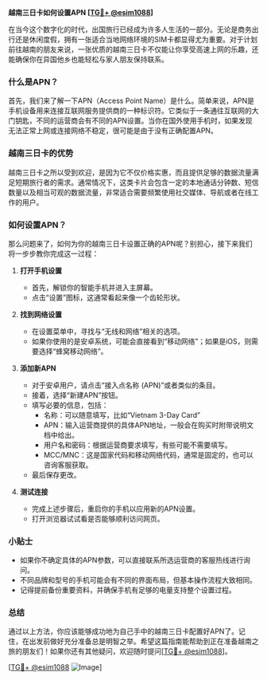 **越南三日卡如何设置APN [[TG💪+ @esim1088](https://t.me/s/esim1088)]**

在当今这个数字化的时代，出国旅行已经成为许多人生活的一部分。无论是商务出行还是休闲度假，拥有一张适合当地网络环境的SIM卡都显得尤为重要。对于计划前往越南的朋友来说，一张优质的越南三日卡不仅能让你享受高速上网的乐趣，还能确保你在异国他乡也能轻松与家人朋友保持联系。

### 什么是APN？

首先，我们来了解一下APN（Access Point Name）是什么。简单来说，APN是手机设备用来连接互联网服务提供商的一种标识符。它类似于一条通往互联网的大门钥匙，不同的运营商会有不同的APN设置。当你在国外使用手机时，如果发现无法正常上网或连接网络不稳定，很可能是由于没有正确配置APN。

### 越南三日卡的优势

越南三日卡之所以受到欢迎，是因为它不仅价格实惠，而且提供足够的数据流量满足短期旅行者的需求。通常情况下，这类卡片会包含一定的本地通话分钟数、短信数量以及相当可观的数据流量，非常适合需要频繁使用社交媒体、导航或者在线工作的用户。

### 如何设置APN？

那么问题来了，如何为你的越南三日卡设置正确的APN呢？别担心，接下来我们将一步步教你完成这一过程：

1. **打开手机设置**
   - 首先，解锁你的智能手机并进入主屏幕。
   - 点击“设置”图标，这通常看起来像一个齿轮形状。

2. **找到网络设置**
   - 在设置菜单中，寻找与“无线和网络”相关的选项。
   - 如果你使用的是安卓系统，可能会直接看到“移动网络”；如果是iOS，则需要选择“蜂窝移动网络”。

3. **添加新APN**
   - 对于安卓用户，请点击“接入点名称 (APN)”或者类似的条目。
   - 接着，选择“新建APN”按钮。
   - 填写必要的信息，包括：
     - 名称：可以随意填写，比如“Vietnam 3-Day Card”
     - APN：输入运营商提供的具体APN地址，一般会在购买时附带说明文档中给出。
     - 用户名和密码：根据运营商要求填写，有些可能不需要填写。
     - MCC/MNC：这是国家代码和移动网络代码，通常是固定的，也可以咨询客服获取。
   - 最后保存更改。

4. **测试连接**
   - 完成上述步骤后，重启你的手机以应用新的APN设置。
   - 打开浏览器试试看是否能够顺利访问网页。

### 小贴士

- 如果你不确定具体的APN参数，可以直接联系所选运营商的客服热线进行询问。
- 不同品牌和型号的手机可能会有不同的界面布局，但基本操作流程大致相同。
- 记得提前备份重要资料，并确保手机有足够的电量支持整个设置过程。

### 总结

通过以上方法，你应该能够成功地为自己手中的越南三日卡配置好APN了。记住，在出发前做好充分准备总是明智之举。希望这篇指南能帮助到正在准备越南之旅的朋友们！如果你还有其他疑问，欢迎随时提问[[TG💪+ @esim1088](https://t.me/s/esim1088)]。

[[TG💪+ @esim1088](https://t.me/s/esim1088) ![Image](https://i.postimg.cc/4NQfJmqS/Snipaste-2025-05-13-00-14-12.png)]